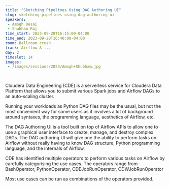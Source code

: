 ```yaml
---
title: "Sketching Pipelines Using DAG Authoring UI"
slug: sketching-pipelines-using-dag-authoring-ui
speakers:
 - Amogh Desai
 - Shubham Raj
time_start: 2023-09-20T16:15:00-04:00
time_end: 2023-09-20T16:40:00-04:00
room: Ballroom crush
track: Airflow & ...
day: 2
timeslot: 14
images:
 - /images/sessions/2023/Amogh+Shubham.jpg

---
```


Cloudera Data Engineering (CDE) is a serverless service for Cloudera Data Platform that allows you to submit various Spark jobs and Airflow DAGs to an auto-scaling cluster.
 
Running your workloads as Python DAG files may be the usual, but not the most convenient way for some users as it involves a lot of background around syntaxes, the programming language, aesthetics of Airflow, etc. 
  
The DAG Authoring UI is a tool built on top of Airflow APIs to allow one to use a graphical user interface to create, manage, and destroy complex DAGs. The DAG authoring UI will give one the ability to perform tasks on Airflow without really having to know DAG structure, Python programming language, and the internals of Airflow. 
  
CDE has identified multiple operators to perform various tasks on Airflow by carefully categorising the use cases. The operators range from BashOperator, PythonOperator, CDEJobRunOperator, CDWJobRunOperator
 
Most use cases can be run as combinations of the operators provided.